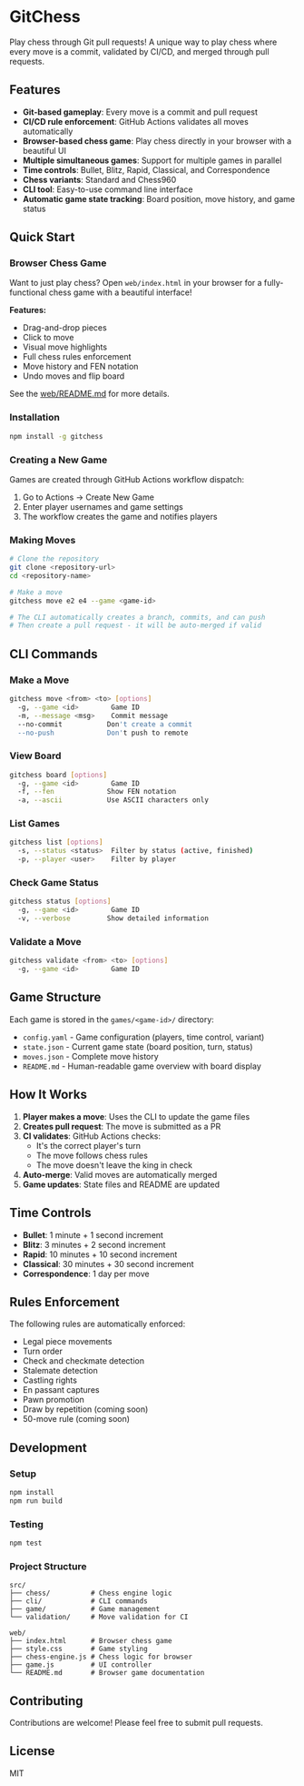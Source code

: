 # GitChess

Play chess through Git pull requests! A unique way to play chess where every move is a commit, validated by CI/CD, and merged through pull requests.

## Features

- **Git-based gameplay**: Every move is a commit and pull request
- **CI/CD rule enforcement**: GitHub Actions validates all moves automatically
- **Browser-based chess game**: Play chess directly in your browser with a beautiful UI
- **Multiple simultaneous games**: Support for multiple games in parallel
- **Time controls**: Bullet, Blitz, Rapid, Classical, and Correspondence
- **Chess variants**: Standard and Chess960
- **CLI tool**: Easy-to-use command line interface
- **Automatic game state tracking**: Board position, move history, and game status

## Quick Start

### Browser Chess Game

Want to just play chess? Open `web/index.html` in your browser for a fully-functional chess game with a beautiful interface!

**Features:**
- Drag-and-drop pieces
- Click to move
- Visual move highlights
- Full chess rules enforcement
- Move history and FEN notation
- Undo moves and flip board

See the [web/README.md](web/README.md) for more details.

### Installation

```bash
npm install -g gitchess
```

### Creating a New Game

Games are created through GitHub Actions workflow dispatch:

1. Go to Actions → Create New Game
2. Enter player usernames and game settings
3. The workflow creates the game and notifies players

### Making Moves

```bash
# Clone the repository
git clone <repository-url>
cd <repository-name>

# Make a move
gitchess move e2 e4 --game <game-id>

# The CLI automatically creates a branch, commits, and can push
# Then create a pull request - it will be auto-merged if valid
```

## CLI Commands

### Make a Move
```bash
gitchess move <from> <to> [options]
  -g, --game <id>        Game ID
  -m, --message <msg>    Commit message
  --no-commit           Don't create a commit
  --no-push             Don't push to remote
```

### View Board
```bash
gitchess board [options]
  -g, --game <id>        Game ID
  -f, --fen             Show FEN notation
  -a, --ascii           Use ASCII characters only
```

### List Games
```bash
gitchess list [options]
  -s, --status <status>  Filter by status (active, finished)
  -p, --player <user>    Filter by player
```

### Check Game Status
```bash
gitchess status [options]
  -g, --game <id>        Game ID
  -v, --verbose         Show detailed information
```

### Validate a Move
```bash
gitchess validate <from> <to> [options]
  -g, --game <id>        Game ID
```

## Game Structure

Each game is stored in the `games/<game-id>/` directory:

- `config.yaml` - Game configuration (players, time control, variant)
- `state.json` - Current game state (board position, turn, status)
- `moves.json` - Complete move history
- `README.md` - Human-readable game overview with board display

## How It Works

1. **Player makes a move**: Uses the CLI to update the game files
2. **Creates pull request**: The move is submitted as a PR
3. **CI validates**: GitHub Actions checks:
   - It's the correct player's turn
   - The move follows chess rules
   - The move doesn't leave the king in check
4. **Auto-merge**: Valid moves are automatically merged
5. **Game updates**: State files and README are updated

## Time Controls

- **Bullet**: 1 minute + 1 second increment
- **Blitz**: 3 minutes + 2 second increment  
- **Rapid**: 10 minutes + 10 second increment
- **Classical**: 30 minutes + 30 second increment
- **Correspondence**: 1 day per move

## Rules Enforcement

The following rules are automatically enforced:

- Legal piece movements
- Turn order
- Check and checkmate detection
- Stalemate detection
- Castling rights
- En passant captures
- Pawn promotion
- Draw by repetition (coming soon)
- 50-move rule (coming soon)

## Development

### Setup
```bash
npm install
npm run build
```

### Testing
```bash
npm test
```

### Project Structure
```
src/
├── chess/          # Chess engine logic
├── cli/            # CLI commands
├── game/           # Game management
└── validation/     # Move validation for CI

web/
├── index.html      # Browser chess game
├── style.css       # Game styling
├── chess-engine.js # Chess logic for browser
├── game.js         # UI controller
└── README.md       # Browser game documentation
```

## Contributing

Contributions are welcome! Please feel free to submit pull requests.

## License

MIT